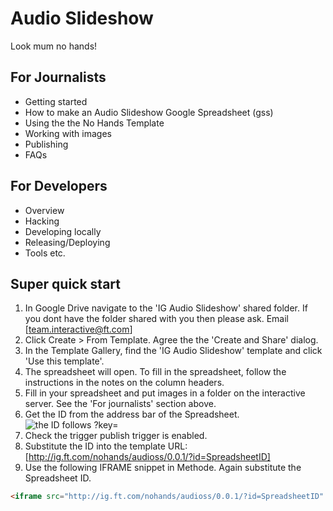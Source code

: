 Audio Slideshow
===============

Look mum no hands!

## For Journalists

* Getting started
* How to make an Audio Slideshow Google Spreadsheet (gss)
* Using the the No Hands Template
* Working with images
* Publishing
* FAQs

## For Developers

* Overview
* Hacking
* Developing locally
* Releasing/Deploying
* Tools etc.


## Super quick start

1. In Google Drive navigate to the 'IG Audio Slideshow' shared folder. If you dont have the folder shared with you then please ask. Email [team.interactive@ft.com]
1. Click Create > From Template. Agree the the 'Create and Share' dialog.
1. In the Template Gallery, find the 'IG Audio Slideshow' template and click 'Use this template'.
1. The spreadsheet will open. To fill in the spreadsheet, follow the instructions in the notes on the column headers.
1. Fill in your spreadsheet and put images in a folder on the interactive server. See the 'For journalists' section above.
1. Get the ID from the address bar of the Spreadsheet.
![the ID follows ?key=](https://www.evernote.com/shard/s213/sh/182fd935-a575-4517-874d-5b1af7f0d783/acd0b2ae49fef147f5df73204a437398/res/7bc6ccac-ceea-425e-9f2f-8660441d08cd/skitch.png)
1. Check the trigger publish trigger is enabled.
1. Substitute the ID into the template URL: [http://ig.ft.com/nohands/audioss/0.0.1/?id=SpreadsheetID]
1. Use the following IFRAME snippet in Methode. Again substitute the Spreadsheet ID.

```html
<iframe src="http://ig.ft.com/nohands/audioss/0.0.1/?id=SpreadsheetID" width="972" height="790" scolling="no" style="border:0 none;" frameborder="0"></iframe>
```